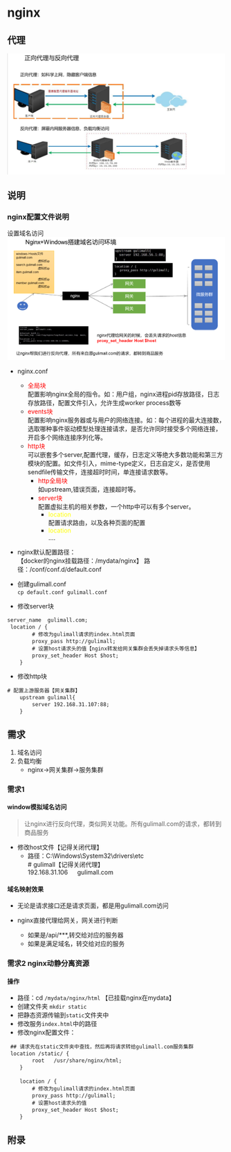 nginx
====

## 代理

![正向代理与反向代理](../image/正向代理与反向代理.png)

## 说明

### nginx配置文件说明

设置域名访问
![nginx+window搭建域名访问环境.png](../image/nginx+window搭建域名访问环境.png)

+ nginx.conf
    + <font color=red>全局块</font> </br>配置影响nginx全局的指令。如：用户组，nginx进程pid存放路径，日志存放路径，配置文件引入，允许生成worker process数等
    + <font color=red>events块</font> </br>
      配置影响nginx服务器或与用户的网络连接。如：每个进程的最大连接数，选取哪种事件驱动模型处理连接请求，是否允许同时接受多个网络连接，开启多个网络连接序列化等。
    + <font color=red>http块</font> </br>
      可以嵌套多个server,配置代理，缓存，日志定义等绝大多数功能和第三方模块的配置。如文件引入，mime-type定义，日志自定义，是否使用sendfile传输文件，连接超时时间，单连接请求数等。
        + <font color=red>http全局块</font> </br> 如upstream,错误页面，连接超时等。
        + <font color=red>server块</font> </br> 配置虚拟主机的相关参数，一个http中可以有多个server。
            + <font color=yellow>location</font> </br> 配置请求路由，以及各种页面的配置
            + <font color=yellow>location</font> </br> ....

+ nginx默认配置路径：</br>
  【docker的nginx挂载路径：/mydata/nginx】 路径：/conf/conf.d/default.conf
+ 创建gulimall.conf </br>
  `cp default.conf gulimall.conf`
+ 修改server块

```linux
server_name  gulimall.com;
 location / {
        # 修改为gulimall请求的index.html页面
        proxy_pass http://gulimall;
        # 设置host请求头的值【nginx转发给网关集群会丢失掉请求头等信息】
        proxy_set_header Host $host;
    }
```

+ 修改http块

```linux
# 配置上游服务器【网关集群】
    upstream gulimall{
        server 192.168.31.107:88;
    }
```

## 需求

1. 域名访问
2. 负载均衡
    + nginx->网关集群->服务集群

### 需求1

#### window模拟域名访问

> 让nginx进行反向代理，类似网关功能。所有gulimall.com的请求，都转到商品服务

+ 修改host文件【记得关闭代理】
    + 路径：C:\Windows\System32\drivers\etc <br>
      \# gulimall【记得关闭代理】 <br>192.168.31.106 &ensp;&ensp; gulimall.com <br>

#### 域名映射效果

+ 无论是请求接口还是请求页面，都是用gulimall.com访问

+ nginx直接代理给网关，网关进行判断
    + 如果是/api/***,转交给对应的服务器
    + 如果是满足域名，转交给对应的服务

### 需求2 nginx动静分离资源

#### 操作

+ 路径：cd `/mydata/nginx/html` 【已挂载nginx在mydata】
+ 创建文件夹 `mkdir static`
+ 把静态资源传输到`static`文件夹中
+ 修改服务`index.html`中的路径
+ 修改nginx配置文件：

```linux
 ## 请求先在static文件夹中查找，然后再将请求转给gulimall.com服务集群
 location /static/ {
        root   /usr/share/nginx/html;
    }

    location / {
        # 修改为gulimall请求的index.html页面
        proxy_pass http://gulimall;
        # 设置host请求头的值
        proxy_set_header Host $host;
    }
```

## 附录

  

